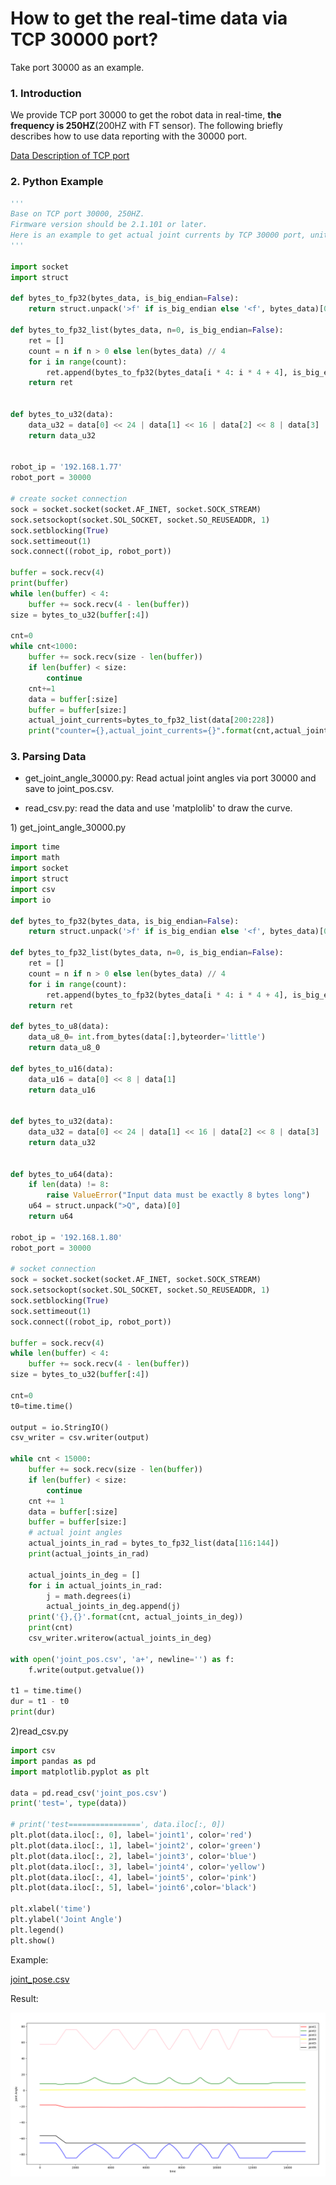 # How to get the real-time data via TCP 30000 port?
Take port 30000 as an example.

### 1. Introduction <a href="#id-1.-introduction" id="id-1.-introduction"></a>

We provide TCP port 30000 to get the robot data in real-time, **the frequency is 250HZ**(200HZ with FT sensor). The following briefly describes how to use data reporting with the 30000 port.

[Data Description of TCP port](data-description-of-tcp-port.md)

### 2. Python Example


```python
'''
Base on TCP port 30000, 250HZ.
Firmware version should be 2.1.101 or later.
Here is an example to get actual joint currents by TCP 30000 port, unit: Ampere.
'''

import socket
import struct

def bytes_to_fp32(bytes_data, is_big_endian=False):
    return struct.unpack('>f' if is_big_endian else '<f', bytes_data)[0]

def bytes_to_fp32_list(bytes_data, n=0, is_big_endian=False):
    ret = []
    count = n if n > 0 else len(bytes_data) // 4
    for i in range(count):
        ret.append(bytes_to_fp32(bytes_data[i * 4: i * 4 + 4], is_big_endian))
    return ret


def bytes_to_u32(data):
    data_u32 = data[0] << 24 | data[1] << 16 | data[2] << 8 | data[3]
    return data_u32


robot_ip = '192.168.1.77'
robot_port = 30000

# create socket connection
sock = socket.socket(socket.AF_INET, socket.SOCK_STREAM)
sock.setsockopt(socket.SOL_SOCKET, socket.SO_REUSEADDR, 1)
sock.setblocking(True)
sock.settimeout(1)
sock.connect((robot_ip, robot_port))

buffer = sock.recv(4)
print(buffer)
while len(buffer) < 4:
    buffer += sock.recv(4 - len(buffer))
size = bytes_to_u32(buffer[:4])

cnt=0
while cnt<1000:
    buffer += sock.recv(size - len(buffer))
    if len(buffer) < size:
        continue
    cnt+=1
    data = buffer[:size]
    buffer = buffer[size:]
    actual_joint_currents=bytes_to_fp32_list(data[200:228])
    print("counter={},actual_joint_currents={}".format(cnt,actual_joint_currents))
```


### 3. Parsing Data

* get_joint_angle\_30000.py:  Read actual joint angles via port 30000 and save to joint_pos.csv.

* read\_csv.py:  read the data and use 'matplolib' to draw the curve.

1\) get_joint_angle\_30000.py
```python
import time
import math
import socket
import struct
import csv
import io

def bytes_to_fp32(bytes_data, is_big_endian=False):
    return struct.unpack('>f' if is_big_endian else '<f', bytes_data)[0]

def bytes_to_fp32_list(bytes_data, n=0, is_big_endian=False):
    ret = []
    count = n if n > 0 else len(bytes_data) // 4
    for i in range(count):
        ret.append(bytes_to_fp32(bytes_data[i * 4: i * 4 + 4], is_big_endian))
    return ret

def bytes_to_u8(data):
    data_u8_0= int.from_bytes(data[:],byteorder='little')
    return data_u8_0

def bytes_to_u16(data):
    data_u16 = data[0] << 8 | data[1]
    return data_u16


def bytes_to_u32(data):
    data_u32 = data[0] << 24 | data[1] << 16 | data[2] << 8 | data[3]
    return data_u32


def bytes_to_u64(data):
    if len(data) != 8:
        raise ValueError("Input data must be exactly 8 bytes long")
    u64 = struct.unpack(">Q", data)[0]
    return u64

robot_ip = '192.168.1.80'
robot_port = 30000

# socket connection
sock = socket.socket(socket.AF_INET, socket.SOCK_STREAM)
sock.setsockopt(socket.SOL_SOCKET, socket.SO_REUSEADDR, 1)
sock.setblocking(True)
sock.settimeout(1)
sock.connect((robot_ip, robot_port))

buffer = sock.recv(4)
while len(buffer) < 4:
    buffer += sock.recv(4 - len(buffer))
size = bytes_to_u32(buffer[:4])

cnt=0
t0=time.time()

output = io.StringIO()
csv_writer = csv.writer(output)

while cnt < 15000:
    buffer += sock.recv(size - len(buffer))
    if len(buffer) < size:
        continue
    cnt += 1
    data = buffer[:size]
    buffer = buffer[size:]
    # actual joint angles
    actual_joints_in_rad = bytes_to_fp32_list(data[116:144])
    print(actual_joints_in_rad)

    actual_joints_in_deg = []
    for i in actual_joints_in_rad:
        j = math.degrees(i)
        actual_joints_in_deg.append(j)
    print('{},{}'.format(cnt, actual_joints_in_deg))
    print(cnt)
    csv_writer.writerow(actual_joints_in_deg)

with open('joint_pos.csv', 'a+', newline='') as f:
    f.write(output.getvalue())

t1 = time.time()
dur = t1 - t0
print(dur)

```


2\)read_csv.py
```python
import csv
import pandas as pd
import matplotlib.pyplot as plt

data = pd.read_csv('joint_pos.csv')
print('test=', type(data))

# print('test================', data.iloc[:, 0])
plt.plot(data.iloc[:, 0], label='joint1', color='red')
plt.plot(data.iloc[:, 1], label='joint2', color='green')
plt.plot(data.iloc[:, 2], label='joint3', color='blue')
plt.plot(data.iloc[:, 3], label='joint4', color='yellow')
plt.plot(data.iloc[:, 4], label='joint5', color='pink')
plt.plot(data.iloc[:, 5], label='joint6',color='black')

plt.xlabel('time')
plt.ylabel('Joint Angle')
plt.legend()
plt.show()

```




Example:

[joint_pose.csv](https://drive.google.com/file/d/1DKYDoLIuCeCKZBPQOo4ScnHcj4d3lB6z/view?usp=drive_link)


Result:

![](../../assets/image(59).png)



